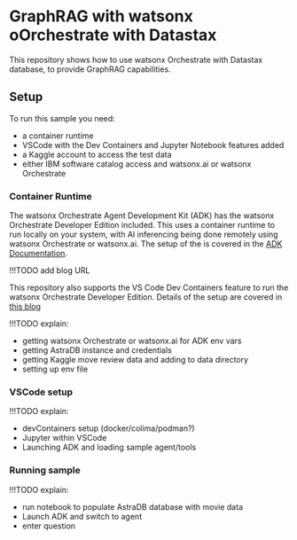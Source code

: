 # GraphRAG with watsonx oOrchestrate with Datastax

This repository shows how to use watsonx Orchestrate with Datastax database, to provide GraphRAG capabilities.

## Setup

To run this sample you need:

- a container runtime
- VSCode with the Dev Containers and Jupyter Notebook features added
- a Kaggle account to access the test data
- either IBM software catalog access and watsonx.ai or watsonx Orchestrate

### Container Runtime

The watsonx Orchestrate Agent Development Kit (ADK) has the watsonx Orchestrate Developer Edition included.  This uses a container runtime to run locally on your system, with AI inferencing being done remotely using watsonx Orchestrate or watsonx.ai.  The setup of the is covered in the [ADK Documentation](https://developer.watson-orchestrate.ibm.com/developer_edition/wxOde_setup#configuring-container-manager).

!!!TODO
  add blog URL
  
This repository also supports the VS Code Dev Containers feature to run the watsonx Orchestrate Developer Edition.  Details of the setup are covered in [this blog](xxx)


!!!TODO
  explain:
  - getting watsonx Orchestrate or watsonx.ai for ADK env vars
  - getting AstraDB instance and credentials
  - getting Kaggle move review data and adding to data directory
  - setting up env file

### VSCode setup

!!!TODO
  explain:
  - devContainers setup (docker/colima/podman?)
  - Jupyter within VSCode
  - Launching ADK and loading sample agent/tools


### Running sample

!!!TODO
  explain:
  - run notebook to populate AstraDB database with movie data
  - Launch ADK and switch to agent
  - enter question

